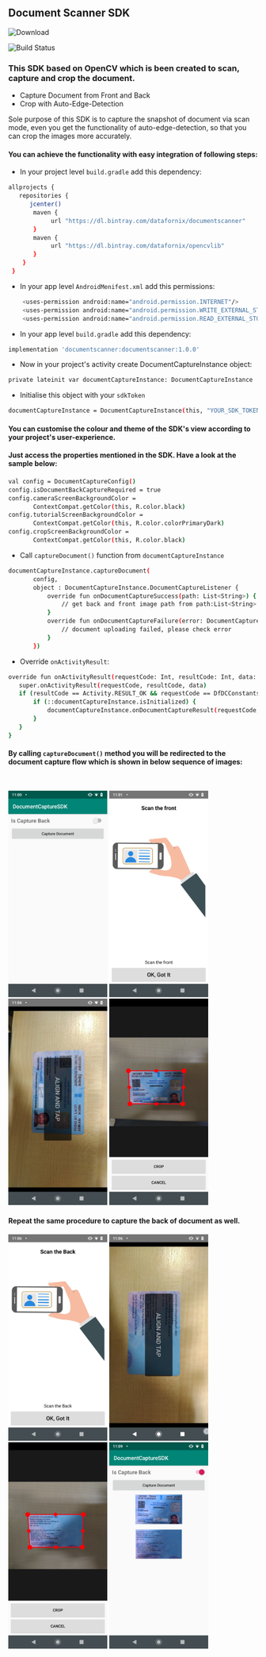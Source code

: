 
## Document Scanner SDK
![Download](https://api.bintray.com/packages/datafornix/documentscanner/documentscanner/images/download.svg)

![Build Status](https://travis-ci.org/joemccann/dillinger.svg?branch=master)

### This SDK based on OpenCV which is been created to scan, capture and crop the document.

- Capture Document from Front and Back
- Crop with Auto-Edge-Detection

Sole purpose of this SDK is to capture the snapshot of document via scan mode, even you get the functionality of auto-edge-detection, so that you can crop the images more accurately.

#### You can achieve the functionality with easy integration of following steps:
- In your project level `build.gradle` add this dependency:
```sh 
allprojects {
   repositories {
      jcenter()
       maven {
            url "https://dl.bintray.com/datafornix/documentscanner" 
       }
       maven { 
            url "https://dl.bintray.com/datafornix/opencvlib" 
       }
    }
 } 
```
- In your app level `AndroidMenifest.xml` add this permissions:
```sh 
    <uses-permission android:name="android.permission.INTERNET"/>
    <uses-permission android:name="android.permission.WRITE_EXTERNAL_STORAGE"/>
    <uses-permission android:name="android.permission.READ_EXTERNAL_STORAGE"/>
```
- In your app level `build.gradle` add this dependency:
```sh
implementation 'documentscanner:documentscanner:1.0.0'
```
- Now in your project's activity create DocumentCaptureInstance object: 
```sh
private lateinit var documentCaptureInstance: DocumentCaptureInstance
```
- Initialise this object with your `sdkToken`
```sh
documentCaptureInstance = DocumentCaptureInstance(this, "YOUR_SDK_TOKEN", "YOUR BASE URL")
```

#### You can customise the colour and theme of the SDK's view according to your project's user-experience.
#### Just access the properties mentioned in the SDK. Have a look at the sample below:

```sh
val config = DocumentCaptureConfig()
config.isDocumentBackCaptureRequired = true
config.cameraScreenBackgroundColor =
       ContextCompat.getColor(this, R.color.black)
config.tutorialScreenBackgroundColor =
       ContextCompat.getColor(this, R.color.colorPrimaryDark)
config.cropScreenBackgroundColor =
       ContextCompat.getColor(this, R.color.black)
```

- Call `captureDocument()` function from `documentCaptureInstance`
```sh
documentCaptureInstance.captureDocument(
       config,
       object : DocumentCaptureInstance.DocumentCaptureListener {
           override fun onDocumentCaptureSuccess(path: List<String>) {
               // get back and front image path from path:List<String>
           }
           override fun onDocumentCaptureFailure(error: DocumentCaptureInstance.DocumentCaptureError) {
               // document uploading failed, please check error
           }
       })
```

- Override `onActivityResult`:
```sh
override fun onActivityResult(requestCode: Int, resultCode: Int, data: Intent?) {
   super.onActivityResult(requestCode, resultCode, data)
   if (resultCode == Activity.RESULT_OK && requestCode == DfDCConstants.REQUEST_CODE_DOCUMENT_CAPTURE_INSTANCE) {
       if (::documentCaptureInstance.isInitialized) {
           documentCaptureInstance.onDocumentCaptureResult(requestCode, resultCode, data)
       }
   }
}
```


#### By calling `captureDocument()` method you will be redirected to the document capture flow which is shown in below sequence of images:
<br>
<p align="left">

<img src="DF-DC-Sceen01.png" width="200"/>
<img src="DF-DC-Sceen02.png" width="200"/>
<img src="DF-DC-Sceen03.png" width="200"/>
<img src="DF-DC-Sceen04.png" width="200"/> <br>
  
#### Repeat the same procedure to capture the back of document as well.
  
<p align="left">
<img src="DF-DC-Sceen05.png" width="200"/>
<img src="DF-DC-Sceen06.png" width="200"/>
<img src="DF-DC-Sceen07.png" width="200"/>
<img src="DF-DC-Sceen08.png" width="200"/>
